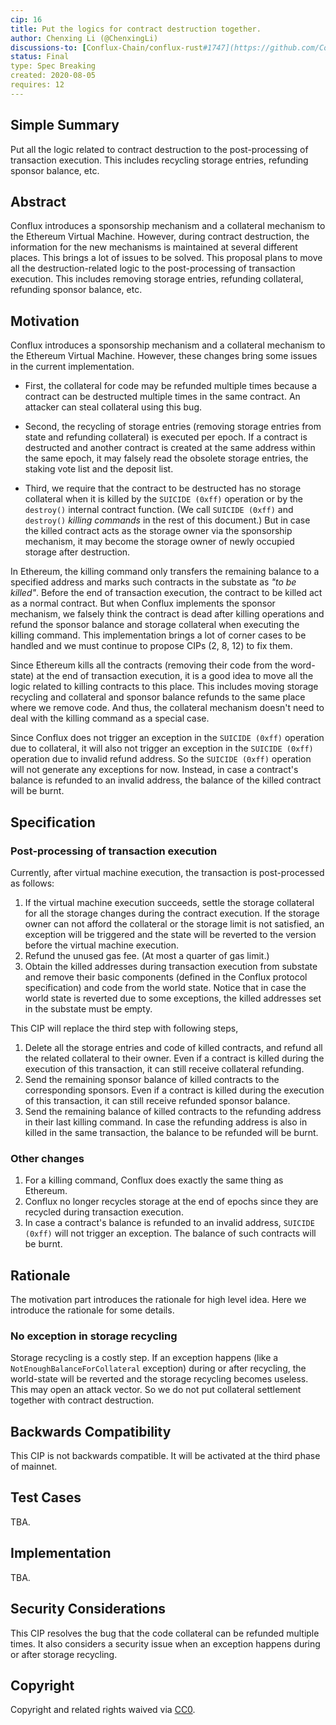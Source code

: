 ```yaml
---
cip: 16
title: Put the logics for contract destruction together.
author: Chenxing Li (@ChenxingLi)
discussions-to: [Conflux-Chain/conflux-rust#1747](https://github.com/Conflux-Chain/conflux-rust/issues/1747)
status: Final
type: Spec Breaking
created: 2020-08-05
requires: 12
---
```


<!--You can leave these HTML comments in your merged CIP and delete the visible duplicate text guides, they will not appear and may be helpful to refer to if you edit it again. This is the suggested template for new CIPs. Note that a CIP number will be assigned by an editor. When opening a pull request to submit your CIP, please use an abbreviated title in the filename, `CIP-draft_title_abbrev.md`. The title should be 44 characters or less.-->

## Simple Summary
<!--"If you can't explain it simply, you don't understand it well enough." Provide a simplified and layman-accessible explanation of the CIP.-->
Put all the logic related to contract destruction to the post-processing of transaction execution. This includes recycling storage entries, refunding sponsor balance, etc.

## Abstract
<!--A short (~200 word) description of the technical issue being addressed.-->
Conflux introduces a sponsorship mechanism and a collateral mechanism to the Ethereum Virtual Machine. However, during contract destruction, the information for the new mechanisms is maintained at several different places. This brings a lot of issues to be solved. This proposal plans to move all the destruction-related logic to the post-processing of transaction execution. This includes removing storage entries, refunding collateral, refunding sponsor balance, etc.



## Motivation
<!--The motivation is critical for CIPs that want to change the Conflux protocol. It should clearly explain why the existing protocol specification is inadequate to address the problem that the CIP solves. CIP submissions without sufficient motivation may be rejected outright.-->

Conflux introduces a sponsorship mechanism and a collateral mechanism to the Ethereum Virtual Machine. However, these changes bring some issues in the current implementation.

- First, the collateral for code may be refunded multiple times because a contract can be destructed multiple times in the same contract. An attacker can steal collateral using this bug.

- Second, the recycling of storage entries (removing storage entries from state and refunding collateral) is executed per epoch. If a contract is destructed and another contract is created at the same address within the same epoch, it may falsely read the obsolete storage entries, the staking vote list and the deposit list.

- Third, we require that the contract to be destructed has no storage collateral when it is killed by the `SUICIDE (0xff)` operation or by the `destroy()` internal contract function. (We call `SUICIDE (0xff)` and `destroy()` *killing commands* in the rest of this document.) But in case the killed contract acts as the storage owner via the sponsorship mechanism, it may become the storage owner of newly occupied storage after destruction.

In Ethereum, the killing command only transfers the remaining balance to a specified address and marks such contracts in the substate as *"to be killed"*. Before the end of transaction execution, the contract to be killed act as a normal contract. But when Conflux implements the sponsor mechanism, we falsely think the contract is dead after killing operations and refund the sponsor balance and storage collateral when executing the killing command. This implementation brings a lot of corner cases to be handled and we must continue to propose CIPs (2, 8, 12) to fix them.

Since Ethereum kills all the contracts (removing their code from the word-state) at the end of transaction execution, it is a good idea to move all the logic related to killing contracts to this place. This includes moving storage recycling and collateral and sponsor balance refunds to the same place where we remove code. And thus, the collateral mechanism doesn't need to deal with the killing command as a special case.

Since Conflux does not trigger an exception in the `SUICIDE (0xff)` operation due to collateral, it will also not trigger an exception in the `SUICIDE (0xff)` operation due to invalid refund address. So the `SUICIDE (0xff)` operation will not generate any exceptions for now. Instead, in case a contract's balance is refunded to an invalid address, the balance of the killed contract will be burnt.

## Specification
<!--The technical specification should describe the syntax and semantics of any new feature. The specification should be detailed enough to allow competing, interoperable implementations for any of the current Conflux platforms ([conflux-rust](https://github.com/Conflux-Chain/conflux-rust)).-->

### Post-processing of transaction execution

Currently, after virtual machine execution, the transaction is post-processed as follows:

1. If the virtual machine execution succeeds, settle the storage collateral for all the storage changes during the contract execution. If the storage owner can not afford the collateral or the storage limit is not satisfied, an exception will be triggered and the state will be reverted to the version before the virtual machine execution.
2. Refund the unused gas fee. (At most a quarter of gas limit.)
3. Obtain the killed addresses during transaction execution from substate and remove their basic components (defined in the Conflux protocol specification) and code from the world state. Notice that in case the world state is reverted due to some exceptions, the killed addresses set in the substate must be empty.

This CIP will replace the third step with following steps,

1. Delete all the storage entries and code of killed contracts, and refund all the related collateral to their owner. Even if a contract is killed during the execution of this transaction, it can still receive collateral refunding.
2. Send the remaining sponsor balance of killed contracts to the corresponding sponsors. Even if a contract is killed during the execution of this transaction, it can still receive refunded sponsor balance.
3. Send the remaining balance of killed contracts to the refunding address in their last killing command. In case the refunding address is also in killed in the same transaction, the balance to be refunded will be burnt.

### Other changes
1. For a killing command, Conflux does exactly the same thing as Ethereum.
2. Conflux no longer recycles storage at the end of epochs since they are recycled during transaction execution.
3. In case a contract's balance is refunded to an invalid address, `SUICIDE (0xff)` will not trigger an exception. The balance of such contracts will be burnt.


## Rationale
<!--The rationale fleshes out the specification by describing what motivated the design and why particular design decisions were made. It should describe alternate designs that were considered and related work, e.g. how the feature is supported in other languages. The rationale may also provide evidence of consensus within the community, and should discuss important objections or concerns raised during discussion.-->

The motivation part introduces the rationale for high level idea. Here we introduce the rationale for some details.

### No exception in storage recycling

Storage recycling is a costly step. If an exception happens (like a `NotEnoughBalanceForCollateral` exception) during or after recycling, the world-state will be reverted and the storage recycling becomes useless. This may open an attack vector. So we do not put collateral settlement together with contract destruction.

## Backwards Compatibility
<!--All CIPs that introduce backwards incompatibilities must include a section describing these incompatibilities and their severity. The CIP must explain how the author proposes to deal with these incompatibilities. CIP submissions without a sufficient backwards compatibility treatise may be rejected outright.-->
This CIP is not backwards compatible. It will be activated at the third phase of mainnet.

## Test Cases
<!--Test cases for an implementation are mandatory for CIPs that are affecting consensus changes. Other CIPs can choose to include links to test cases if applicable.-->
TBA.

## Implementation
<!--The implementations must be completed before any CIP is given status "Final", but it need not be completed before the CIP is accepted. While there is merit to the approach of reaching consensus on the specification and rationale before writing code, the principle of "rough consensus and running code" is still useful when it comes to resolving many discussions of API details.-->
TBA.

## Security Considerations
<!--All CIPs must contain a section that discusses the security implications/considerations relevant to the proposed change. Include information that might be important for security discussions, surfaces risks and can be used throughout the life cycle of the proposal. E.g. include security-relevant design decisions, concerns, important discussions, implementation-specific guidance and pitfalls, an outline of threats and risks and how they are being addressed. CIP submissions missing the "Security Considerations" section will be rejected. a CIP cannot proceed to status "Final" without a Security Considerations discussion deemed sufficient by the reviewers.-->
This CIP resolves the bug that the code collateral can be refunded multiple times. It also considers a security issue when an exception happens during or after storage recycling.

## Copyright
Copyright and related rights waived via [CC0](https://creativecommons.org/publicdomain/zero/1.0/).
